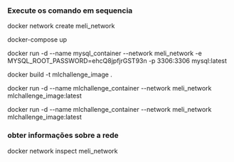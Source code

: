 ### Execute os comando em sequencia

docker network create meli_network

docker-compose up

docker run -d --name mysql_container --network meli_network -e MYSQL_ROOT_PASSWORD=ehcQ8jpfjrGST93n -p 3306:3306 mysql:latest

docker build -t mlchallenge_image .

docker run -d --name mlchallenge_container --network meli_network mlchallenge_image:latest

docker run -d --name mlchallenge_container --network meli_network mlchallenge_image:latest



### obter informações sobre a rede
docker network inspect meli_network
